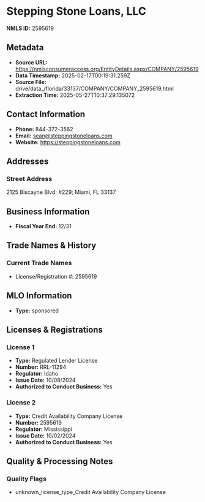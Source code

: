 # Stepping Stone Loans, LLC

**NMLS ID:** 2595619

## Metadata
- **Source URL:** https://nmlsconsumeraccess.org/EntityDetails.aspx/COMPANY/2595619
- **Data Timestamp:** 2025-02-17T00:19:31.259Z
- **Source File:** drive/data_/florida/33137/COMPANY/COMPANY_2595619.html
- **Extraction Time:** 2025-05-27T10:37:29.135072

## Contact Information
- **Phone:** 844-372-3562
- **Email:** sean@steppingstoneloans.com
- **Website:** https://steppingstoneloans.com

## Addresses
### Street Address
2125 Biscayne Blvd; #229; Miami, FL 33137

## Business Information
- **Fiscal Year End:** 12/31

## Trade Names & History
### Current Trade Names
- License/Registration #: 2595619

## MLO Information
- **Type:** sponsored

## Licenses & Registrations

### License 1
- **Type:** Regulated Lender License
- **Number:** RRL-11294
- **Regulator:** Idaho
- **Issue Date:** 10/08/2024
- **Authorized to Conduct Business:** Yes

### License 2
- **Type:** Credit Availability Company License
- **Number:** 2595619
- **Regulator:** Mississippi
- **Issue Date:** 10/02/2024
- **Authorized to Conduct Business:** Yes

## Quality & Processing Notes
### Quality Flags
- unknown_license_type_Credit Availability Company License
